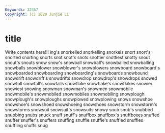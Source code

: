 ```yaml
---
Keywords: 32467
Copyright: (C) 2020 Junjie Li
---
```


# title

Write contents here!!!
ing's 
snorkelled 
snorkelling 
snorkels 
snort 
snort's 
snorted 
snorting 
snorts
snot 
snot's 
snots 
snottier 
snottiest 
snotty 
snout 
snout's 
snouts 
snow
snow's 
snowball 
snowball's 
snowballed 
snowballing 
snowballs 
snowblower 
snowblower's 
snowblowers 
snowboard
snowboard's 
snowboarded 
snowboarding 
snowboarding's 
snowboards 
snowbound 
snowdrift 
snowdrift's 
snowdrifts 
snowdrop
snowdrop's 
snowdrops 
snowed 
snowfall 
snowfall's 
snowfalls 
snowflake 
snowflake's 
snowflakes 
snowier
snowiest 
snowing 
snowman 
snowman's 
snowmen 
snowmobile 
snowmobile's 
snowmobiled 
snowmobiles 
snowmobiling
snowplough 
snowplough's 
snowploughs 
snowplowed 
snowplowing 
snows 
snowshoe 
snowshoe's 
snowshoed 
snowshoeing
snowshoes 
snowstorm 
snowstorm's 
snowstorms 
snowsuit 
snowsuit's 
snowsuits 
snowy 
snub 
snub's
snubbed 
snubbing 
snubs 
snuck 
snuff 
snuff's 
snuffbox 
snuffbox's 
snuffboxes 
snuffed
snuffer 
snuffer's 
snuffers 
snuffing 
snuffle 
snuffle's 
snuffled 
snuffles 
snuffling 
snuffs
snug 
